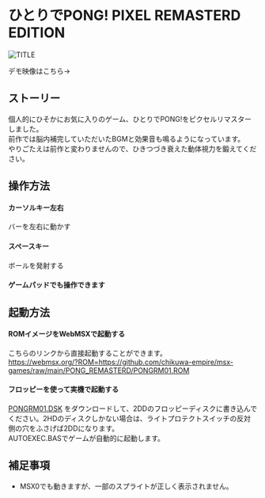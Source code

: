 # ひとりでPONG! PIXEL REMASTERD EDITION

![TITLE](https://user-images.githubusercontent.com/124578804/233839947-33904a73-da88-4de5-bf96-1a768fabdcde.png)
<p>デモ映像はこちら→</p>

## ストーリー
個人的にひそかにお気に入りのゲーム、ひとりでPONG!をピクセルリマスターしました。<br>
前作では脳内補完していただいたBGMと効果音も鳴るようになっています。<br>
やりごたえは前作と変わりませんので、ひきつづき衰えた動体視力を鍛えてください。

## 操作方法
#### カーソルキー左右
バーを左右に動かす
#### スペースキー
ボールを発射する
#### ゲームパッドでも操作できます

## 起動方法
#### ROMイメージをWebMSXで起動する
こちらのリンクから直接起動することができます。<br>
https://webmsx.org/?ROM=https://github.com/chikuwa-empire/msx-games/raw/main/PONG_REMASTERD/PONGRM01.ROM
#### フロッピーを使って実機で起動する
[PONGRM01.DSK](https://github.com/chikuwa-empire/msx-games/raw/main/PONG_REMASTERD/PONGRM01.DSK)
をダウンロードして、2DDのフロッピーディスクに書き込んでください。2HDのディスクしかない場合は、ライトプロテクトスイッチの反対側の穴をふさげば2DDになります。<br>
AUTOEXEC.BASでゲームが自動的に起動します。

## 補足事項
* MSX0でも動きますが、一部のスプライトが正しく表示されません。
